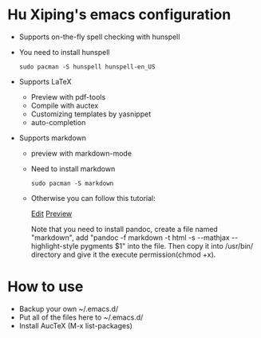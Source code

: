 # Hu Xiping's emacs configuration

* Supports on-the-fly spell checking with hunspell

* You need to install hunspell

	`sudo pacman -S hunspell hunspell-en_US`

* Supports LaTeX
  
  * Preview with pdf-tools
  * Compile with auctex
  * Customizing templates by yasnippet
  * auto-completion

* Supports markdown
  
  * preview with markdown-mode
  
  * Need to install markdown
  
	  `sudo pacman -S markdown`
  
  * Otherwise you can follow this tutorial:
  
      [Edit](http://panqiincs.me/2015/06/15/edit-markdown-with-emacs/)
      [Preview](https://panqiincs.me/2015/07/31/preview-markdown-with-emacs/)
    
      Note that you need to install pandoc, create a file named "markdown", add "pandoc -f markdown -t html -s --mathjax --highlight-style pygments $1" into the file. Then copy it into /usr/bin/ directory and give it the execute permission(chmod +x).

# How to use

* Backup your own ~/.emacs.d/
* Put all of the files here to ~/.emacs.d/
* Install AucTeX (M-x list-packages)


